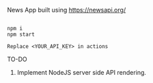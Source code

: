 News App built using https://newsapi.org/

```

npm i 
npm start

Replace <YOUR_API_KEY> in actions

````
TO-DO
  1. Implement NodeJS server side API rendering.
